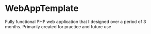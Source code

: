 # WebAppTemplate
Fully functional PHP web application that I designed over a period of 3 months. Primarily created for practice and future use 
